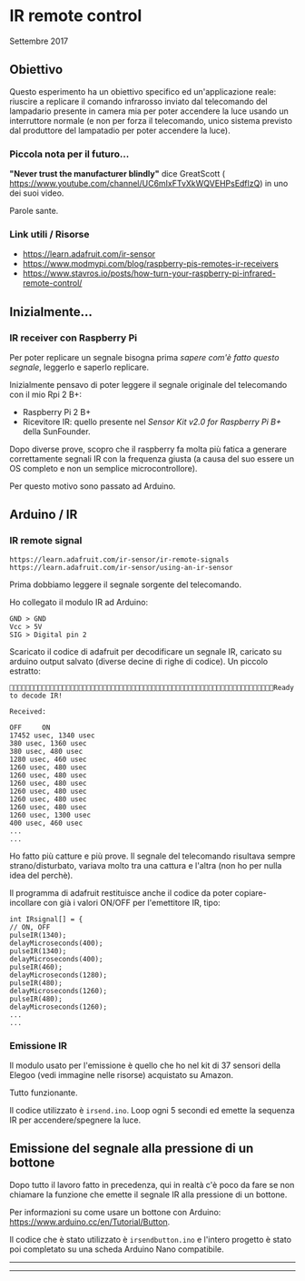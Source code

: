 # IR remote control

Settembre 2017


## Obiettivo

Questo esperimento ha un obiettivo specifico ed un'applicazione reale:
riuscire a replicare il comando infrarosso inviato dal telecomando del
lampadario presente in camera mia per poter accendere la luce usando un
interruttore normale (e non per forza il telecomando, unico sistema previsto
dal produttore del lampatadio per poter accendere la luce).


### Piccola nota per il futuro...

**"Never trust the manufacturer blindly"** dice GreatScott ( https://www.youtube.com/channel/UC6mIxFTvXkWQVEHPsEdflzQ)
in uno dei suoi video.

Parole sante.


### Link utili / Risorse

- https://learn.adafruit.com/ir-sensor
- https://www.modmypi.com/blog/raspberry-pis-remotes-ir-receivers
- https://www.stavros.io/posts/how-turn-your-raspberry-pi-infrared-remote-control/


## Inizialmente...

### IR receiver con Raspberry Pi

Per poter replicare un segnale bisogna prima *sapere com'è fatto questo segnale*,
leggerlo e saperlo replicare.

Inizialmente pensavo di poter leggere il segnale originale del telecomando con
il mio Rpi 2 B+:

- Raspberry Pi 2 B+
- Ricevitore IR: quello presente nel *Sensor Kit v2.0 for Raspberry Pi B+*
  della SunFounder.

Dopo diverse prove, scopro che il raspberry fa molta
più fatica a generare correttamente segnali IR con la frequenza giusta (a causa
del suo essere un OS completo e non un semplice microcontrollore).

Per questo motivo sono passato ad Arduino.


## Arduino / IR

### IR remote signal

    https://learn.adafruit.com/ir-sensor/ir-remote-signals
    https://learn.adafruit.com/ir-sensor/using-an-ir-sensor


Prima dobbiamo leggere il segnale sorgente del telecomando.

Ho collegato il modulo IR ad Arduino:

    GND > GND
    Vcc > 5V
    SIG > Digital pin 2

Scaricato il codice di adafruit per decodificare un segnale IR, caricato su
arduino output salvato (diverse decine di righe di codice).
Un piccolo estratto:

```
Ready to decode IR!

Received:

OFF 	ON
17452 usec, 1340 usec
380 usec, 1360 usec
380 usec, 480 usec
1280 usec, 460 usec
1260 usec, 480 usec
1260 usec, 480 usec
1260 usec, 480 usec
1260 usec, 480 usec
1260 usec, 480 usec
1260 usec, 480 usec
1260 usec, 1300 usec
400 usec, 460 usec
...
...
```

Ho fatto più catture e più prove. Il segnale del telecomando risultava sempre
strano/disturbato, variava molto tra una cattura e l'altra (non ho per nulla
idea del perchè).

Il programma di adafruit restituisce anche il codice da poter copiare-incollare
con già i valori ON/OFF per l'emettitore IR, tipo:


```
int IRsignal[] = {
// ON, OFF
pulseIR(1340);
delayMicroseconds(400);
pulseIR(1340);
delayMicroseconds(400);
pulseIR(460);
delayMicroseconds(1280);
pulseIR(480);
delayMicroseconds(1260);
pulseIR(480);
delayMicroseconds(1260);
...
...
```


### Emissione IR

Il modulo usato per l'emissione è quello che ho nel kit di 37 sensori
della Elegoo (vedi immagine nelle risorse) acquistato su Amazon.

Tutto funzionante.

Il codice utilizzato è `irsend.ino`. Loop ogni 5 secondi ed emette la sequenza
IR per accendere/spegnere la luce.



## Emissione del segnale alla pressione di un bottone

Dopo tutto il lavoro fatto in precedenza, qui in realtà c'è poco da fare se non
chiamare la funzione che emette il segnale IR alla pressione di un bottone.

Per informazioni su come usare un bottone con Arduino: https://www.arduino.cc/en/Tutorial/Button.

Il codice che è stato utilizzato è `irsendbutton.ino` e l'intero progetto è
stato poi completato su una scheda Arduino Nano compatibile.











---





---

